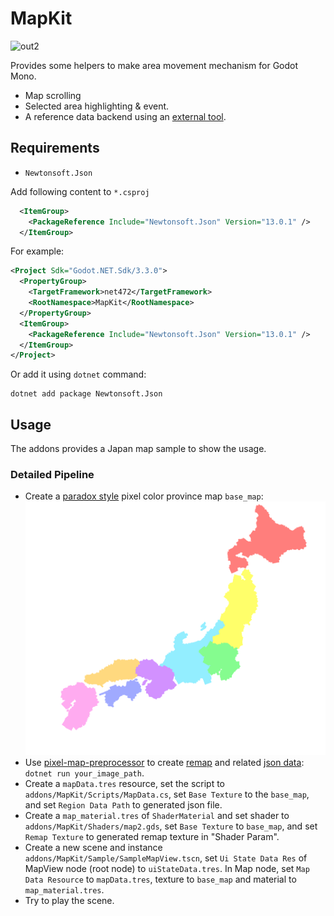 # MapKit

![out2](https://user-images.githubusercontent.com/12798270/164889898-8d928198-d5ec-41a9-9b83-19e403f97d4d.gif)

Provides some helpers to make area movement mechanism for Godot Mono.

* Map scrolling
* Selected area highlighting & event.
* A reference data backend using an [external tool](https://github.com/yiyuezhuo/PixelMapPreprocessor).

## Requirements 

* `Newtonsoft.Json`

Add following content to `*.csproj`

```xml
  <ItemGroup>
    <PackageReference Include="Newtonsoft.Json" Version="13.0.1" />
  </ItemGroup>
```

For example:

```xml
<Project Sdk="Godot.NET.Sdk/3.3.0">
  <PropertyGroup>
    <TargetFramework>net472</TargetFramework>
    <RootNamespace>MapKit</RootNamespace>
  </PropertyGroup>
  <ItemGroup>
    <PackageReference Include="Newtonsoft.Json" Version="13.0.1" />
  </ItemGroup>
</Project>
```

Or add it using `dotnet` command:

```shell
dotnet add package Newtonsoft.Json
```

## Usage

The addons provides a Japan map sample to show the usage.

### Detailed Pipeline

* Create a [paradox style](https://eu4.paradoxwikis.com/Map_modding) pixel color province map `base_map`:
<a href="addons/MapKit/Sample/sample_map.png"><img src="addons/MapKit/Sample/sample_map.png"></a>
* Use [pixel-map-preprocessor](https://github.com/yiyuezhuo/PixelMapPreprocessor) to create [remap](addons/MapKit/Sample/sample_map_remap.png) and related [json data](addons/MapKit/Sample/sample_map_data.json): `dotnet run your_image_path`.
* Create a `mapData.tres` resource, set the script to `addons/MapKit/Scripts/MapData.cs`, set `Base Texture` to the `base_map`, and set `Region Data Path` to generated json file.
* Create a `map_material.tres` of `ShaderMaterial` and set shader to `addons/MapKit/Shaders/map2.gds`, set `Base Texture` to `base_map`, and set `Remap Texture` to generated remap texture in "Shader Param".
* Create a new scene and instance `addons/MapKit/Sample/SampleMapView.tscn`, set `Ui State Data Res` of MapView node (root node) to `uiStateData.tres`. In Map node, set `Map Data Resource` to `mapData.tres`, texture to `base_map` and material to `map_material.tres`.
* Try to play the scene.

